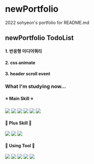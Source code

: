 # newPortfolio
2022 sohyeon's portfolio for README.md

## newPortfolio TodoList
#### 1. 반응형 미디어쿼리
#### 2. css animate
#### 3. header scroll event 

### What I'm studying now...
#### :star: Main Skill :star: <br />
<img src="https://img.shields.io/badge/HTML-E34F26?style=flat-square&logo=HTML5&logoColor=white"/> <img src="https://img.shields.io/badge/CSS-1572B6?style=flat-square&logo=CSS3&logoColor=white"/> <img src="https://img.shields.io/badge/SCSS-CC6699?style=flat-square&logo=Sass&logoColor=white"/> <img src="https://img.shields.io/badge/JAVASCRIPT-F7DF1E?style=flat-square&logo=JavaScript&logoColor=white"/> <img src="https://img.shields.io/badge/JQEURY-0769AD?style=flat-square&logo=jQeury&logoColor=white"/> <img src="https://img.shields.io/badge/GULP-CF4647?style=flat-square&logo=gulp&logoColor=white"/>

#### 📝 Plus Skill 📝 <br />
<img src="https://img.shields.io/badge/REACT-61DAFB?style=flat-square&logo=React&logoColor=white"/> <img src="https://img.shields.io/badge/MySQL-4479A1?style=flat-square&logo=MySQL&logoColor=white"/> <img src="https://img.shields.io/badge/Notion-000000?style=flat-square&logo=Notion&logoColor=white"/>

#### 🧰 Using Tool 🧰 <br />
<img src="https://img.shields.io/badge/VSCODE-007ACC?style=flat-square&logo=Visual Studio Code&logoColor=white"/> <img src="https://img.shields.io/badge/GitHub-181717?style=flat-square&logo=GitHub&logoColor=white"/> <img src="https://img.shields.io/badge/adobeXD-FF61F6?style=flat-square&logo=Adobe XD&logoColor=white"/> <img src="https://img.shields.io/badge/adobe Illustrator-FF9A00?style=flat-square&logo=Adobe Illustrator&logoColor=white"/> <img src="https://img.shields.io/badge/adobe Photoshop-31A8FF?style=flat-square&logo=Adobe Photoshop&logoColor=white"/> 
